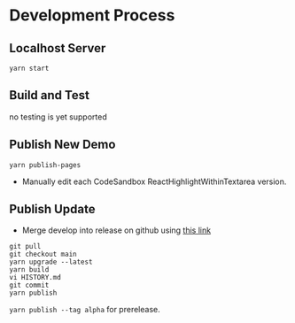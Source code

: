 # Development Process

## Localhost Server

```
yarn start
```

## Build and Test

no testing is yet supported

## Publish New Demo

```
yarn publish-pages
```
* Manually edit each CodeSandbox ReactHighlightWithinTextarea version.


## Publish Update

* Merge develop into release on github using 
[this link](https://github.com/bonafideduck/react-highlight-within-textarea/pull/new/develop)

```
git pull
git checkout main
yarn upgrade --latest
yarn build
vi HISTORY.md
git commit
yarn publish
```

`yarn publish --tag alpha` for prerelease.

